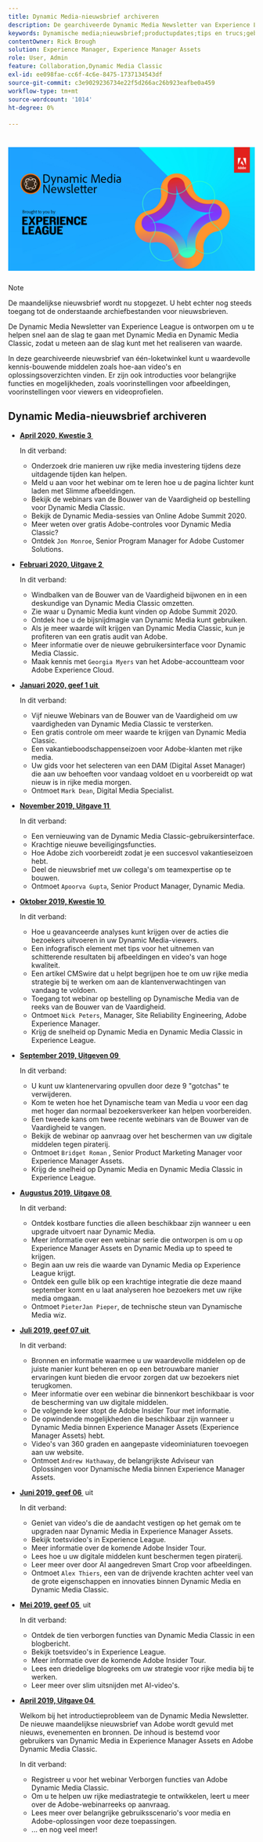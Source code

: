 ```yaml
---
title: Dynamic Media-nieuwsbrief archiveren
description: De gearchiveerde Dynamic Media Newsletter van Experience League was een maandelijkse nieuwsbrief. Het is ontworpen om u te helpen snel aan de slag te gaan met Dynamic Media en Dynamic Media Classic, zodat u meteen waarde kunt behalen. De gearchiveerde nieuwsbrieven bevatten waardevolle kennis-bouwende middelen die in deze één-loketnieuwsbrief beschikbaar waren die nu wordt stopgezet. Gearchiveerde nieuwsbrieven bevatten instructievideo's en overzichten van oplossingen. Er zijn ook introducties voor belangrijke functies en mogelijkheden, zoals voorinstellingen voor afbeeldingen, voorinstellingen voor viewers en videoprofielen.
keywords: Dynamische media;nieuwsbrief;productupdates;tips en trucs;gebeurtenissen;succes van de klant;blog;blogs;beelden;video;eigenschappen;mogelijkheden
contentOwner: Rick Brough
solution: Experience Manager, Experience Manager Assets
role: User, Admin
feature: Collaboration,Dynamic Media Classic
exl-id: ee098fae-cc6f-4c6e-8475-1737134543df
source-git-commit: c3e9029236734e22f5d266ac26b923eafbe0a459
workflow-type: tm+mt
source-wordcount: '1014'
ht-degree: 0%

---
```


# ![&#x200B; Dynamisch het Bulletin van Media embleem &#x200B;](/help/assets/assets/dynamic-media-newsletter-logo.png)

>[!NOTE]
>
>De maandelijkse nieuwsbrief wordt nu stopgezet. U hebt echter nog steeds toegang tot de onderstaande archiefbestanden voor nieuwsbrieven.

De Dynamic Media Newsletter van Experience League is ontworpen om u te helpen snel aan de slag te gaan met Dynamic Media en Dynamic Media Classic, zodat u meteen aan de slag kunt met het realiseren van waarde.

In deze gearchiveerde nieuwsbrief van één-loketwinkel kunt u waardevolle kennis-bouwende middelen zoals hoe-aan video&#39;s en oplossingsoverzichten vinden. Er zijn ook introducties voor belangrijke functies en mogelijkheden, zoals voorinstellingen voor afbeeldingen, voorinstellingen voor viewers en videoprofielen.

<!-- ## Get inspired - Stay informed

[Sign up](https://www.adobe.com/subscription/dynamic-media-newsletter.html) to receive the Dynamic Media Newsletter on a monthly basis in your inbox. -->

## Dynamic Media-nieuwsbrief archiveren

<!-- * **[May 2020, Issue 4](https://expleague.azureedge.net/assets/aem/Experience-Insider-vol.31.html)**

    In this issue:

    * What business continuity means in uncertain times.
    * Key takeaways from the first all-digital Adobe Summit.
    * Must-watch Experience Manager breakout sessions.
    * Summit customer spotlight: Under Armour.
    * Never miss an Experience Insider webinar.
    * Public sector spotlight: The urgent need for digital enrollment.
    * Look what's new in Experience Manager Innovation.
    * Build your Experience Manager skills *live* with the Adobe pros.
    * Connect with the Adobe Experience Manager Community.
    * Fast-track your Adobe expertise with Adobe Experience League. -->

* **[April 2020, Kwestie 3 &#x200B;](https://experienceleague.adobe.com/tools/dynamic-media-demo/newsletter/Dynamic_Media_Newsletter_04_2020_April.html?lang=nl-NL)**

  In dit verband:

   * Onderzoek drie manieren uw rijke media investering tijdens deze uitdagende tijden kan helpen.
   * Meld u aan voor het webinar om te leren hoe u de pagina lichter kunt laden met Slimme afbeeldingen.
   * Bekijk de webinars van de Bouwer van de Vaardigheid op bestelling voor Dynamic Media Classic.
   * Bekijk de Dynamic Media-sessies van Online Adobe Summit 2020.
   * Meer weten over gratis Adobe-controles voor Dynamic Media Classic?
   * Ontdek `Jon Monroe`, Senior Program Manager for Adobe Customer Solutions.

* **[Februari 2020, Uitgave 2 &#x200B;](https://experienceleague.adobe.com/tools/dynamic-media-demo/newsletter/Dynamic_Media_Newsletter_02_2020_Feb.html?lang=nl-NL)**

  In dit verband:

   * Windbalken van de Bouwer van de Vaardigheid bijwonen en in een deskundige van Dynamic Media Classic omzetten.
   * Zie waar u Dynamic Media kunt vinden op Adobe Summit 2020.
   * Ontdek hoe u de bijsnijdmagie van Dynamic Media kunt gebruiken.
   * Als je meer waarde wilt krijgen van Dynamic Media Classic, kun je profiteren van een gratis audit van Adobe.
   * Meer informatie over de nieuwe gebruikersinterface voor Dynamic Media Classic.
   * Maak kennis met `Georgia Myers` van het Adobe-accountteam voor Adobe Experience Cloud.

* **[Januari 2020, geef 1 uit &#x200B;](https://experienceleague.adobe.com/tools/dynamic-media-demo/newsletter/Dynamic_Media_Newsletter_01_2020_Jan.html?lang=nl-NL)**

  In dit verband:

   * Vijf nieuwe Webinars van de Bouwer van de Vaardigheid om uw vaardigheden van Dynamic Media Classic te versterken.
   * Een gratis controle om meer waarde te krijgen van Dynamic Media Classic.
   * Een vakantieboodschappenseizoen voor Adobe-klanten met rijke media.
   * Uw gids voor het selecteren van een DAM (Digital Asset Manager) die aan uw behoeften voor vandaag voldoet en u voorbereidt op wat nieuw is in rijke media morgen.
   * Ontmoet `Mark Dean`, Digital Media Specialist.

* **[November 2019, Uitgave 11 &#x200B;](https://experienceleague.adobe.com/tools/dynamic-media-demo/newsletter/Dynamic_Media_Newsletter_11_2019_Nov.html?lang=nl-NL)**

  In dit verband:

   * Een vernieuwing van de Dynamic Media Classic-gebruikersinterface.
   * Krachtige nieuwe beveiligingsfuncties.
   * Hoe Adobe zich voorbereidt zodat je een succesvol vakantieseizoen hebt.
   * Deel de nieuwsbrief met uw collega&#39;s om teamexpertise op te bouwen.
   * Ontmoet `Apoorva Gupta`, Senior Product Manager, Dynamic Media.

* **[Oktober 2019, Kwestie 10 &#x200B;](https://experienceleague.adobe.com/tools/dynamic-media-demo/newsletter/Dynamic_Media_Newsletter_10_2019_Oct.html?lang=nl-NL)**

  In dit verband:

   * Hoe u geavanceerde analyses kunt krijgen over de acties die bezoekers uitvoeren in uw Dynamic Media-viewers.
   * Een infografisch element met tips voor het uitnemen van schitterende resultaten bij afbeeldingen en video&#39;s van hoge kwaliteit.
   * Een artikel CMSwire dat u helpt begrijpen hoe te om uw rijke media strategie bij te werken om aan de klantenverwachtingen van vandaag te voldoen.
   * Toegang tot webinar op bestelling op Dynamische Media van de reeks van de Bouwer van de Vaardigheid.
   * Ontmoet `Nick Peters`, Manager, Site Reliability Engineering, Adobe Experience Manager.
   * Krijg de snelheid op Dynamic Media en Dynamic Media Classic in Experience League.

* **[September 2019, Uitgeven 09 &#x200B;](https://experienceleague.adobe.com/tools/dynamic-media-demo/newsletter/Dynamic_Media_Newsletter_09_2019_Sept.html?lang=nl-NL)**

  In dit verband:

   * U kunt uw klantenervaring opvullen door deze 9 &quot;gotchas&quot; te verwijderen.
   * Kom te weten hoe het Dynamische team van Media u voor een dag met hoger dan normaal bezoekersverkeer kan helpen voorbereiden.
   * Een tweede kans om twee recente webinars van de Bouwer van de Vaardigheid te vangen.
   * Bekijk de webinar op aanvraag over het beschermen van uw digitale middelen tegen piraterij.
   * Ontmoet `Bridget Roman` , Senior Product Marketing Manager voor Experience Manager Assets.
   * Krijg de snelheid op Dynamic Media en Dynamic Media Classic in Experience League.

* **[Augustus 2019, Uitgave 08 &#x200B;](https://experienceleague.adobe.com/tools/dynamic-media-demo/newsletter/Dynamic_Media_Newsletter_08_2019_Aug.html?lang=nl-NL)**

  In dit verband:

   * Ontdek kostbare functies die alleen beschikbaar zijn wanneer u een upgrade uitvoert naar Dynamic Media.
   * Meer informatie over een webinar serie die ontworpen is om u op Experience Manager Assets en Dynamic Media up to speed te krijgen.
   * Begin aan uw reis die waarde van Dynamic Media op Experience League krijgt.
   * Ontdek een gulle blik op een krachtige integratie die deze maand september komt en u laat analyseren hoe bezoekers met uw rijke media omgaan.
   * Ontmoet `PieterJan Pieper`, de technische steun van Dynamische Media wiz.

* **[Juli 2019, geef 07 uit &#x200B;](https://experienceleague.adobe.com/tools/dynamic-media-demo/newsletter/Dynamic_Media_Newsletter_07_2019_July.html?lang=nl-NL)**

  In dit verband:

   * Bronnen en informatie waarmee u uw waardevolle middelen op de juiste manier kunt beheren en op een betrouwbare manier ervaringen kunt bieden die ervoor zorgen dat uw bezoekers niet terugkomen.
   * Meer informatie over een webinar die binnenkort beschikbaar is voor de bescherming van uw digitale middelen.
   * De volgende keer stopt de Adobe Insider Tour met informatie.
   * De opwindende mogelijkheden die beschikbaar zijn wanneer u Dynamic Media binnen Experience Manager Assets (Experience Manager Assets) hebt.
   * Video&#39;s van 360 graden en aangepaste videominiaturen toevoegen aan uw website.
   * Ontmoet `Andrew Hathaway`, de belangrijkste Adviseur van Oplossingen voor Dynamische Media binnen Experience Manager Assets.

* **[Juni 2019, geef 06 &#x200B;](https://experienceleague.adobe.com/tools/dynamic-media-demo/newsletter/Dynamic_Media_Newsletter_06_2019_June.html?lang=nl-NL)** uit

  In dit verband:

   * Geniet van video&#39;s die de aandacht vestigen op het gemak om te upgraden naar Dynamic Media in Experience Manager Assets.
   * Bekijk toetsvideo&#39;s in Experience League.
   * Meer informatie over de komende Adobe Insider Tour.
   * Lees hoe u uw digitale middelen kunt beschermen tegen piraterij.
   * Leer meer over door AI aangedreven Smart Crop voor afbeeldingen.
   * Ontmoet `Alex Thiers`, een van de drijvende krachten achter veel van de grote eigenschappen en innovaties binnen Dynamic Media en Dynamic Media Classic.

* **[Mei 2019, geef 05 &#x200B;](https://experienceleague.adobe.com/tools/dynamic-media-demo/newsletter/Dynamic_Media_Newsletter_05_2019_May.html?lang=nl-NL)** uit

  In dit verband:

   * Ontdek de tien verborgen functies van Dynamic Media Classic in een blogbericht.
   * Bekijk toetsvideo&#39;s in Experience League.
   * Meer informatie over de komende Adobe Insider Tour.
   * Lees een driedelige blogreeks om uw strategie voor rijke media bij te werken.
   * Leer meer over slim uitsnijden met AI-video&#39;s.

* **[April 2019, Uitgave 04 &#x200B;](https://experienceleague.adobe.com/tools/dynamic-media-demo/newsletter/Dynamic_Media_Newsletter_04_2019_April.html?lang=nl-NL)**

  Welkom bij het introductieprobleem van de Dynamic Media Newsletter. De nieuwe maandelijkse nieuwsbrief van Adobe wordt gevuld met nieuws, evenementen en bronnen. De inhoud is bestemd voor gebruikers van Dynamic Media in Experience Manager Assets en Adobe Dynamic Media Classic.

  In dit verband:

   * Registreer u voor het webinar Verborgen functies van Adobe Dynamic Media Classic.
   * Om u te helpen uw rijke mediastrategie te ontwikkelen, leert u meer over de Adobe-webinarreeks op aanvraag.
   * Lees meer over belangrijke gebruiksscenario&#39;s voor media en Adobe-oplossingen voor deze toepassingen.
   * ... en nog veel meer!
